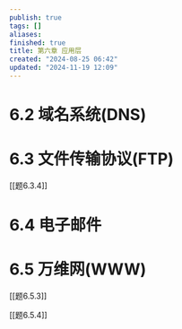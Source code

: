 ```yaml
---
publish: true
tags: []
aliases: 
finished: true
title: 第六章 应用层
created: "2024-08-25 06:42"
updated: "2024-11-19 12:09"
---
```


# 6.2 域名系统(DNS)

# 6.3 文件传输协议(FTP)

[[题6.3.4]]

# 6.4 电子邮件

# 6.5 万维网(WWW)

[[题6.5.3]]

[[题6.5.4]]

